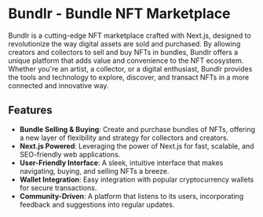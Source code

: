 # Bundlr - Bundle NFT Marketplace

Bundlr is a cutting-edge NFT marketplace crafted with Next.js, designed to revolutionize the way digital assets are sold and purchased. By allowing creators and collectors to sell and buy NFTs in bundles, Bundlr offers a unique platform that adds value and convenience to the NFT ecosystem. Whether you're an artist, a collector, or a digital enthusiast, Bundlr provides the tools and technology to explore, discover, and transact NFTs in a more connected and innovative way.

## Features

- **Bundle Selling & Buying**: Create and purchase bundles of NFTs, offering a new layer of flexibility and strategy for collectors and creators.
- **Next.js Powered**: Leveraging the power of Next.js for fast, scalable, and SEO-friendly web applications.
- **User-Friendly Interface**: A sleek, intuitive interface that makes navigating, buying, and selling NFTs a breeze.
- **Wallet Integration**: Easy integration with popular cryptocurrency wallets for secure transactions.
- **Community-Driven**: A platform that listens to its users, incorporating feedback and suggestions into regular updates.
